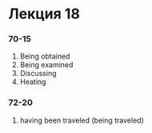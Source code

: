 # Лекция 18

### 70-15
1) Being obtained
2) Being examined
3) Discussing
4) Heating
   
### 72-20

1) having been traveled (being traveled)